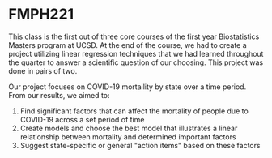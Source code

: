# FMPH221
This class is the first out of three core courses of the first year Biostatistics Masters program at UCSD. At the end of the course, we had to create a project utilizing linear regression techniques that we had learned throughout the quarter to answer a scientific question of our choosing. This project was done in pairs of two.

Our project focuses on COVID-19 mortaility by state over a time period. From our results, we aimed to:

1. Find significant factors that can affect the mortality of people due to COVID-19 across a set period of time
2. Create models and choose the best model that illustrates a linear relationship between mortality and determined important factors
3. Suggest state-specific or general "action items" based on these factors
